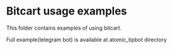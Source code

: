 # Bitcart usage examples

This folder contains examples of using bitcart.

Full example(telegram bot) is available at atomic_tipbot directory